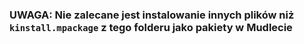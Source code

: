 ### UWAGA: Nie zalecane jest instalowanie innych plików niż `kinstall.mpackage` z tego folderu jako pakiety w Mudlecie
